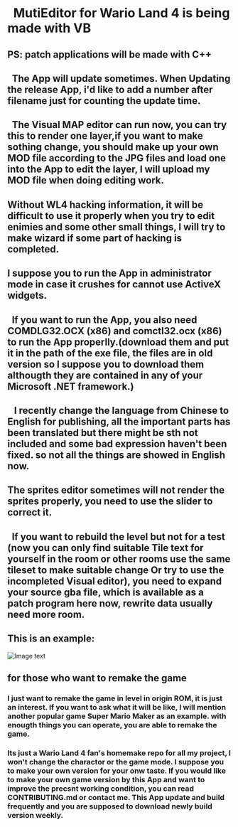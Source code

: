 #   MutiEditor for Wario Land 4 is being made with VB
## PS: patch applications will be made with C++
## 
##     The App will update sometimes. When Updating the release App, i'd like to add a number after filename just for counting the update time. 
##     The Visual MAP editor can run now, you can try this to render one layer,if you want to make sothing change, you should  make up your own MOD file according to the JPG files and load  one into the App to edit the layer, I will upload my MOD file when doing editing work.
##      Without WL4 hacking information, it will be difficult to use it properly when you try to edit enimies and some other small things, I will try to make wizard if some part of hacking is completed.
##      I suppose you to run the App in administrator mode in case it crushes for cannot use ActiveX widgets.
##      If you want to run the App, you also need COMDLG32.OCX (x86) and comctl32.ocx (x86) to run the App properlly.(download them and put it in the path of the exe file, the files are in old version so I suppose you to download them althougth they are contained in any of your Microsoft .NET framework.)
##    I recently change the language from Chinese to English for publishing, all the important parts has been translated but there might be sth not included and some bad expression haven't been fixed. so not all the things are showed in English now.
##      The sprites editor sometimes will not render the sprites properly, you need to use the slider to correct it.
##     If you want to rebuild the level but not for a test (now you can only find suitable Tile text for yourself in the room or other rooms use the same tileset to make suitable change Or try to use the incompleted Visual editor), you need to expand your source gba file, which is available as a patch program here now, rewrite data usually need more room.
##      This is an example:
![Image text](https://github.com/shinespeciall/WarioLand4MultiEditor/blob/master/screenshot.png)
## 
## for those who want to remake the game
### I just want to remake the game in level in origin ROM, it is just an interest. If you want to ask what it will be like, I will mention another popular game Super Mario Maker as an example. with enougth things you can operate, you are able to remake the game.
### Its just a Wario Land 4 fan's homemake repo for all my project, I won't change the charactor or the game mode. I suppose you to make your own version for your onw taste. If you would like to make your own game version by this App and want to improve the precsnt working condition, you can read CONTRIBUTING.md or contact me. This App update and build frequently and you are supposed to download newly build version weekly.
